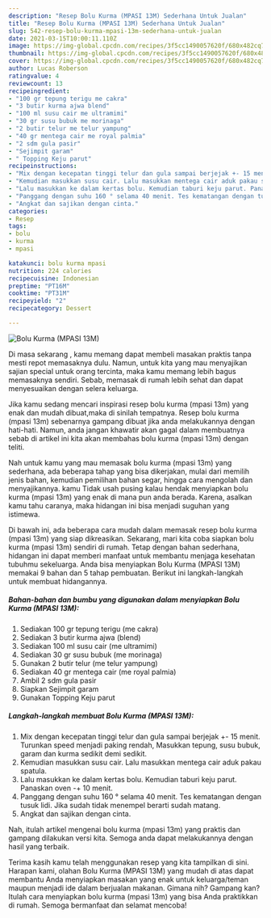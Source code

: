 ```yaml
---
description: "Resep Bolu Kurma (MPASI 13M) Sederhana Untuk Jualan"
title: "Resep Bolu Kurma (MPASI 13M) Sederhana Untuk Jualan"
slug: 542-resep-bolu-kurma-mpasi-13m-sederhana-untuk-jualan
date: 2021-03-15T10:00:11.110Z
image: https://img-global.cpcdn.com/recipes/3f5cc1490057620f/680x482cq70/bolu-kurma-mpasi-13m-foto-resep-utama.jpg
thumbnail: https://img-global.cpcdn.com/recipes/3f5cc1490057620f/680x482cq70/bolu-kurma-mpasi-13m-foto-resep-utama.jpg
cover: https://img-global.cpcdn.com/recipes/3f5cc1490057620f/680x482cq70/bolu-kurma-mpasi-13m-foto-resep-utama.jpg
author: Lucas Roberson
ratingvalue: 4
reviewcount: 13
recipeingredient:
- "100 gr tepung terigu me cakra"
- "3 butir kurma ajwa blend"
- "100 ml susu cair me ultramimi"
- "30 gr susu bubuk me morinaga"
- "2 butir telur me telur yampung"
- "40 gr mentega cair me royal palmia"
- "2 sdm gula pasir"
- "Sejimpit garam"
- " Topping Keju parut"
recipeinstructions:
- "Mix dengan kecepatan tinggi telur dan gula sampai berjejak +- 15 menit. Turunkan speed menjadi paking rendah, Masukkan tepung, susu bubuk, garam dan kurma sedikit demi sedikit."
- "Kemudian masukkan susu cair. Lalu masukkan mentega cair aduk pakau spatula."
- "Lalu masukkan ke dalam kertas bolu. Kemudian taburi keju parut. Panaskan oven -+ 10 menit."
- "Panggang dengan suhu 160 ° selama 40 menit. Tes kematangan dengan tusuk lidi. Jika sudah tidak menempel berarti sudah matang."
- "Angkat dan sajikan dengan cinta."
categories:
- Resep
tags:
- bolu
- kurma
- mpasi

katakunci: bolu kurma mpasi 
nutrition: 224 calories
recipecuisine: Indonesian
preptime: "PT16M"
cooktime: "PT31M"
recipeyield: "2"
recipecategory: Dessert

---
```



![Bolu Kurma (MPASI 13M)](https://img-global.cpcdn.com/recipes/3f5cc1490057620f/680x482cq70/bolu-kurma-mpasi-13m-foto-resep-utama.jpg)

Di masa  sekarang , kamu memang dapat membeli masakan praktis tanpa mesti repot memasaknya dulu. Namun, untuk kita yang mau menyajikan sajian special untuk orang tercinta, maka kamu memang lebih bagus memasaknya sendiri. Sebab, memasak di rumah lebih sehat dan dapat menyesuaikan dengan selera keluarga.

Jika kamu sedang mencari inspirasi resep bolu kurma (mpasi 13m) yang enak dan mudah dibuat,maka di sinilah tempatnya. Resep bolu kurma (mpasi 13m)  sebenarnya gampang dibuat jika anda melakukannya dengan hati-hati. Namun, anda jangan khawatir akan gagal dalam membuatnya 
sebab di artikel ini kita akan membahas bolu kurma (mpasi 13m) dengan teliti.  



Nah untuk kamu yang mau memasak bolu kurma (mpasi 13m) yang sederhana, ada beberapa tahap yang bisa dikerjakan, mulai dari memilih jenis bahan, kemudian pemilihan bahan segar, hingga cara mengolah dan menyajikannya. kamu Tidak usah pusing kalau hendak menyiapkan bolu kurma (mpasi 13m) yang enak di mana pun anda berada. Karena, asalkan kamu  tahu caranya, maka hidangan ini bisa menjadi suguhan yang istimewa.

Di bawah ini, ada beberapa cara mudah dalam memasak resep bolu kurma (mpasi 13m) yang siap dikreasikan. Sekarang, mari kita coba siapkan bolu kurma (mpasi 13m) sendiri di rumah. Tetap dengan bahan sederhana, hidangan ini dapat memberi manfaat untuk membantu menjaga kesehatan tubuhmu sekeluarga. Anda bisa menyiapkan Bolu Kurma (MPASI 13M) memakai 9 bahan dan 5 tahap pembuatan. Berikut ini langkah-langkah untuk membuat hidangannya.

<!--inarticleads1-->

##### Bahan-bahan dan bumbu yang digunakan dalam menyiapkan Bolu Kurma (MPASI 13M):

1. Sediakan 100 gr tepung terigu (me cakra)
1. Sediakan 3 butir kurma ajwa (blend)
1. Sediakan 100 ml susu cair (me ultramimi)
1. Sediakan 30 gr susu bubuk (me morinaga)
1. Gunakan 2 butir telur (me telur yampung)
1. Sediakan 40 gr mentega cair (me royal palmia)
1. Ambil 2 sdm gula pasir
1. Siapkan Sejimpit garam
1. Gunakan  Topping Keju parut




<!--inarticleads2-->

##### Langkah-langkah membuat Bolu Kurma (MPASI 13M):

1. Mix dengan kecepatan tinggi telur dan gula sampai berjejak +- 15 menit. Turunkan speed menjadi paking rendah, Masukkan tepung, susu bubuk, garam dan kurma sedikit demi sedikit.
1. Kemudian masukkan susu cair. Lalu masukkan mentega cair aduk pakau spatula.
1. Lalu masukkan ke dalam kertas bolu. Kemudian taburi keju parut. Panaskan oven -+ 10 menit.
1. Panggang dengan suhu 160 ° selama 40 menit. Tes kematangan dengan tusuk lidi. Jika sudah tidak menempel berarti sudah matang.
1. Angkat dan sajikan dengan cinta.




Nah, itulah artikel mengenai  bolu kurma (mpasi 13m)  yang praktis dan gampang dilakukan versi kita. Semoga anda dapat melakukannya dengan hasil yang terbaik. 

Terima kasih kamu telah menggunakan resep yang kita tampilkan di sini. Harapan kami, olahan  Bolu Kurma (MPASI 13M) yang mudah di atas dapat membantu Anda menyiapkan masakan yang enak untuk keluarga/teman maupun menjadi ide dalam berjualan makanan. Gimana nih? Gampang kan? Itulah cara menyiapkan bolu kurma (mpasi 13m) yang bisa Anda praktikkan di rumah. Semoga bermanfaat dan selamat mencoba!


